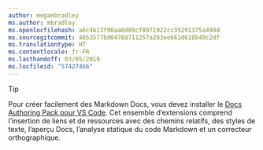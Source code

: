 ```yaml
---
author: meganbradley
ms.author: mbradley
ms.openlocfilehash: a6c4b13f90aa6d09cf8971922cc35291375a499d
ms.sourcegitcommit: 4053577bd0478d711257a283ee661d618b49c2df
ms.translationtype: HT
ms.contentlocale: fr-FR
ms.lasthandoff: 03/05/2019
ms.locfileid: "57427466"
---
```

> [!TIP]
> Pour créer facilement des Markdown Docs, vous devez installer le [Docs Authoring Pack pour VS Code](../../how-to-write-docs-auth-pack.md). Cet ensemble d’extensions comprend l’insertion de liens et de ressources avec des chemins relatifs, des styles de texte, l’aperçu Docs, l’analyse statique du code Markdown et un correcteur orthographique.